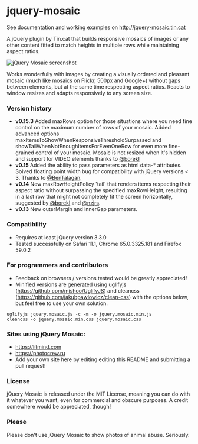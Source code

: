 # jquery-mosaic
See documentation and working examples on http://jquery-mosaic.tin.cat

A jQuery plugin by Tin.cat that builds responsive mosaics of images or any other content fitted to match heights in multiple rows while maintaining aspect ratios.

![jQuery Mosaic screenshot](https://raw.githubusercontent.com/tin-cat/jquery-mosaic/master/screenshot.jpg)

Works wonderfully with images by creating a visually ordered and pleasant mosaic (much like mosaics on Flickr, 500px and Google+) without gaps between elements, but at the same time respecting aspect ratios. Reacts to window resizes and adapts responsively to any screen size.

### Version history
* **v0.15.3** Added maxRows option for those situations where you need fine control on the maximum number of rows of your mosaic. Added advanced options maxItemsToShowWhenResponsiveThresholdSurpassed and showTailWhenNotEnoughItemsForEvenOneRow for even more fine-grained control of your mosaic. Mosaic is not resized when it's hidden and support for VIDEO elements thanks to [@borekl](https://github.com/borekl)
* **v0.15** Added the ability to pass parameters as html data-* attributes. Solved floating point width bug for compatibility with jQuery versions < 3. Thanks to [@BenTalagan](https://github.com/BenTalagan).
* **v0.14** New maxRowHeightPolicy 'tail' that renders items respecting their aspect ratio without surpassing the specified maxRowHeight, resulting in a last row that might not completely fit the screen horizontally, suggested by [@borekl](https://github.com/borekl) and [@nzjrs](https://github.com/nzjrs).
* **v0.13** New outerMargin and innerGap parameters.

### Compatibility
* Requires at least jQuery version 3.3.0
* Tested successfully on Safari 11.1, Chrome 65.0.3325.181 and Firefox 59.0.2

### For programmers and contributors
* Feedback on browsers / versions tested would be greatly appreciated!
* Minified versions are generated using uglifyjs (https://github.com/mishoo/UglifyJS) and cleancss (https://github.com/jakubpawlowicz/clean-css) with the options below, but feel free to use your own solution.
```
uglifyjs jquery.mosaic.js -c -m -o jquery.mosaic.min.js
cleancss -o jquery.mosaic.min.css jquery.mosaic.css
```

### Sites using jQuery Mosaic:
* https://litmind.com
* https://photocrew.ru
* Add your own site here by editing editing this README and submitting a pull request!

### License
jQuery Mosaic is released under the MIT License, meaning you can do with it whatever you want, even for commercial and obscure purposes. A credit somewhere would be appreciated, though!

### Please
Please don't use jQuery Mosaic to show photos of animal abuse. Seriously.
